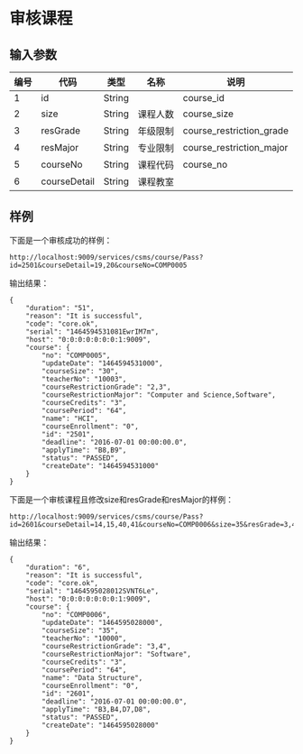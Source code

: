 # 审核课程

## 输入参数
| 编号 | 代码 | 类型 | 名称 | 说明 |
| ---- | ---- | ---- | ---- | ---- |
| 1 | id | String | | course_id |
| 2 | size | String | 课程人数 | course_size |
| 3 | resGrade | String | 年级限制 | course_restriction_grade |
| 4 | resMajor | String | 专业限制 | course_restriction_major |
| 5 | courseNo | String | 课程代码 | course_no |
| 6 | courseDetail | String | 课程教室 | |

## 样例

下面是一个审核成功的样例：
```url
http://localhost:9009/services/csms/course/Pass?id=2501&courseDetail=19,20&courseNo=COMP0005
```

输出结果：
```
{
    "duration": "51",
    "reason": "It is successful",
    "code": "core.ok",
    "serial": "1464594531081EwrIM7m",
    "host": "0:0:0:0:0:0:0:1:9009",
    "course": {
        "no": "COMP0005",
        "updateDate": "1464594531000",
        "courseSize": "30",
        "teacherNo": "10003",
        "courseRestrictionGrade": "2,3",
        "courseRestrictionMajor": "Computer and Science,Software",
        "courseCredits": "3",
        "coursePeriod": "64",
        "name": "HCI",
        "courseEnrollment": "0",
        "id": "2501",
        "deadline": "2016-07-01 00:00:00.0",
        "applyTime": "B8,B9",
        "status": "PASSED",
        "createDate": "1464594531000"
    }
}
```

下面是一个审核课程且修改size和resGrade和resMajor的样例：
```url
http://localhost:9009/services/csms/course/Pass?id=2601&courseDetail=14,15,40,41&courseNo=COMP0006&size=35&resGrade=3,4&resMajor=Software
```

输出结果：
```
{
    "duration": "6",
    "reason": "It is successful",
    "code": "core.ok",
    "serial": "1464595028012SVNT6Le",
    "host": "0:0:0:0:0:0:0:1:9009",
    "course": {
        "no": "COMP0006",
        "updateDate": "1464595028000",
        "courseSize": "35",
        "teacherNo": "10000",
        "courseRestrictionGrade": "3,4",
        "courseRestrictionMajor": "Software",
        "courseCredits": "3",
        "coursePeriod": "64",
        "name": "Data Structure",
        "courseEnrollment": "0",
        "id": "2601",
        "deadline": "2016-07-01 00:00:00.0",
        "applyTime": "B3,B4,D7,D8",
        "status": "PASSED",
        "createDate": "1464595028000"
    }
}
```


